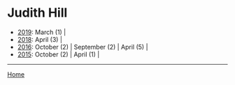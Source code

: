 # Judith Hill

  * [2019](./judith-hill-2019.md): 
      March (1) | 
  * [2018](./judith-hill-2018.md): 
      April (3) | 
  * [2016](./judith-hill-2016.md): 
      October (2) | 
      September (2) | 
      April (5) | 
  * [2015](./judith-hill-2015.md): 
      October (2) | 
      April (1) | 

----

[Home](../)

